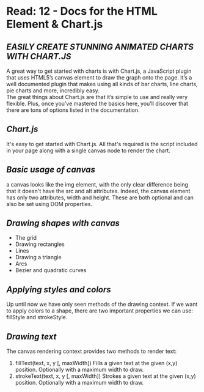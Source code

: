 # Read: 12 - Docs for the HTML <canvas> Element & Chart.js

## ***EASILY CREATE STUNNING ANIMATED CHARTS WITH CHART.JS***
 A great way to get started with charts is with Chart.js, a JavaScript plugin that uses HTML5’s canvas element to draw the graph onto the page. It’s a well documented plugin that makes using all kinds of bar charts, line charts, pie charts and more, incredibly easy.\
 The great things about Chart.js are that it’s simple to use and really very flexible. Plus, once you’ve mastered the basics here, you’ll discover that there are tons of options listed in the documentation.


## ***Chart.js***
 It's easy to get started with Chart.js. All that's required is the script included in your page along with a single canvas node to render the chart.

## ***Basic usage of canvas***
 a canvas looks like the img element, with the only clear difference being that it doesn't have the src and alt attributes. Indeed, the canvas element has only two attributes, width and height. These are both optional and can also be set using DOM properties.

## ***Drawing shapes with canvas***
 * The grid
 * Drawing rectangles
 * Lines
 * Drawing a triangle
 * Arcs
 * Bezier and quadratic curves


## ***Applying styles and colors***
 Up until now we have only seen methods of the drawing context. If we want to apply colors to a shape, there are two important properties we can use: fillStyle and strokeStyle.

## ***Drawing text***
 The canvas rendering context provides two methods to render text:

 1. fillText(text, x, y [, maxWidth])
Fills a given text at the given (x,y) position. Optionally with a maximum width to draw.
 2. strokeText(text, x, y [, maxWidth])
Strokes a given text at the given (x,y) position. Optionally with a maximum width to draw.